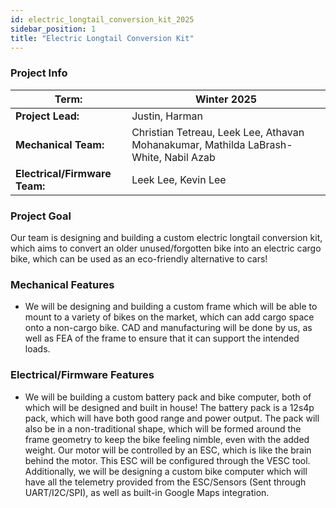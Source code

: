 ```yaml
---
id: electric_longtail_conversion_kit_2025
sidebar_position: 1
title: "Electric Longtail Conversion Kit"
---
```

### Project Info

| **Term:** | Winter 2025 |
| -------------------- | --------------------------------------------------------------------------|
| **Project Lead:**       | Justin, Harman |
| **Mechanical Team:** | Christian Tetreau, Leek Lee, Athavan Mohanakumar, Mathilda LaBrash-White, Nabil Azab |
| **Electrical/Firmware Team:** |  Leek Lee, Kevin Lee |


### Project Goal
Our team is designing and building a custom electric longtail conversion kit, which aims to convert an older unused/forgotten bike into an electric cargo bike, which can be used as an eco-friendly alternative to cars!


### Mechanical Features
- We will be designing and building a custom frame which will be able to mount to a variety of bikes on the market, which can add cargo space onto a non-cargo bike. CAD and manufacturing will be done by us, as well as FEA of the frame to ensure that it can support the intended loads. 

### Electrical/Firmware Features
- We will be building a custom battery pack and bike computer, both of which will be designed and built in house! The battery pack is a 12s4p pack, which will have both good range and power output. The pack will also be in a non-traditional shape, which will be formed around the frame geometry to keep the bike feeling nimble, even with the added weight. Our motor will be controlled by an ESC, which is like the brain behind the motor. This ESC will be configured through the VESC tool. Additionally, we will be designing a custom bike computer which will have all the telemetry provided from the ESC/Sensors (Sent through UART/I2C/SPI), as well as built-in Google Maps integration. 


